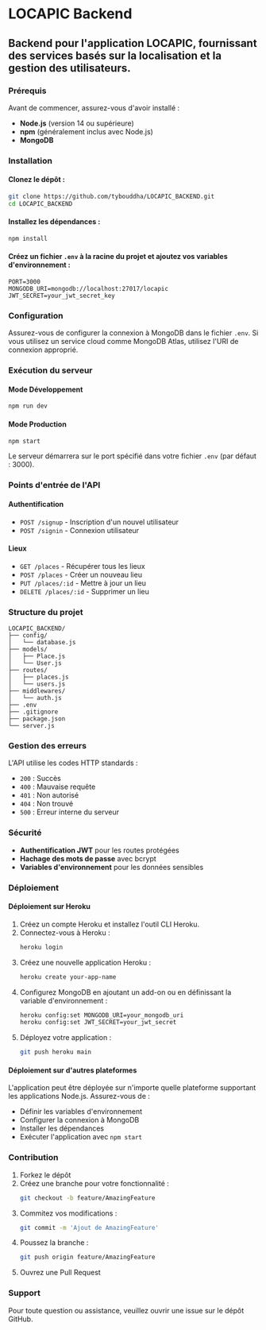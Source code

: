 # LOCAPIC Backend

## Backend pour l'application LOCAPIC, fournissant des services basés sur la localisation et la gestion des utilisateurs.

### Prérequis
Avant de commencer, assurez-vous d'avoir installé :
- **Node.js** (version 14 ou supérieure)
- **npm** (généralement inclus avec Node.js)
- **MongoDB**

### Installation

#### Clonez le dépôt :
```bash
git clone https://github.com/tybouddha/LOCAPIC_BACKEND.git
cd LOCAPIC_BACKEND
```

#### Installez les dépendances :
```bash
npm install
```

#### Créez un fichier `.env` à la racine du projet et ajoutez vos variables d'environnement :
```env
PORT=3000
MONGODB_URI=mongodb://localhost:27017/locapic
JWT_SECRET=your_jwt_secret_key
```

### Configuration
Assurez-vous de configurer la connexion à MongoDB dans le fichier `.env`. Si vous utilisez un service cloud comme MongoDB Atlas, utilisez l'URI de connexion approprié.

### Exécution du serveur

#### Mode Développement
```bash
npm run dev
```

#### Mode Production
```bash
npm start
```
Le serveur démarrera sur le port spécifié dans votre fichier `.env` (par défaut : 3000).

### Points d'entrée de l'API

#### **Authentification**
- `POST /signup` - Inscription d'un nouvel utilisateur
- `POST /signin` - Connexion utilisateur

#### **Lieux**
- `GET /places` - Récupérer tous les lieux
- `POST /places` - Créer un nouveau lieu
- `PUT /places/:id` - Mettre à jour un lieu
- `DELETE /places/:id` - Supprimer un lieu

### Structure du projet
```
LOCAPIC_BACKEND/
├── config/
│   └── database.js
├── models/
│   ├── Place.js
│   └── User.js
├── routes/
│   ├── places.js
│   └── users.js
├── middlewares/
│   └── auth.js
├── .env
├── .gitignore
├── package.json
└── server.js
```

### Gestion des erreurs
L'API utilise les codes HTTP standards :
- `200` : Succès
- `400` : Mauvaise requête
- `401` : Non autorisé
- `404` : Non trouvé
- `500` : Erreur interne du serveur

### Sécurité
- **Authentification JWT** pour les routes protégées
- **Hachage des mots de passe** avec bcrypt
- **Variables d'environnement** pour les données sensibles

### Déploiement

#### **Déploiement sur Heroku**

1. Créez un compte Heroku et installez l'outil CLI Heroku.
2. Connectez-vous à Heroku :
   ```bash
   heroku login
   ```
3. Créez une nouvelle application Heroku :
   ```bash
   heroku create your-app-name
   ```
4. Configurez MongoDB en ajoutant un add-on ou en définissant la variable d'environnement :
   ```bash
   heroku config:set MONGODB_URI=your_mongodb_uri
   heroku config:set JWT_SECRET=your_jwt_secret
   ```
5. Déployez votre application :
   ```bash
   git push heroku main
   ```

#### **Déploiement sur d'autres plateformes**
L'application peut être déployée sur n'importe quelle plateforme supportant les applications Node.js. Assurez-vous de :
- Définir les variables d'environnement
- Configurer la connexion à MongoDB
- Installer les dépendances
- Exécuter l'application avec `npm start`

### Contribution
1. Forkez le dépôt
2. Créez une branche pour votre fonctionnalité :
   ```bash
   git checkout -b feature/AmazingFeature
   ```
3. Commitez vos modifications :
   ```bash
   git commit -m 'Ajout de AmazingFeature'
   ```
4. Poussez la branche :
   ```bash
   git push origin feature/AmazingFeature
   ```
5. Ouvrez une Pull Request

### Support
Pour toute question ou assistance, veuillez ouvrir une issue sur le dépôt GitHub.


